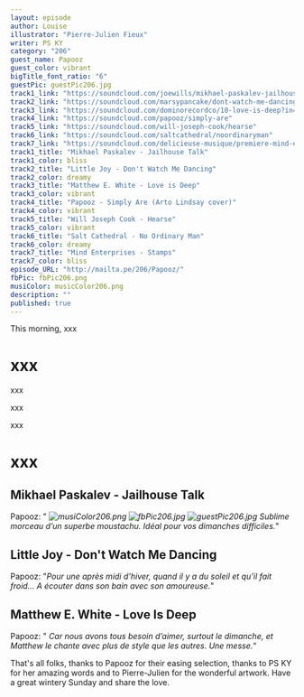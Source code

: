 ```yaml
---
layout: episode
author: Louise
illustrator: "Pierre-Julien Fieux"
writer: PS KY
category: "206"
guest_name: Papooz
guest_color: vibrant
bigTitle_font_ratio: "6"
guestPic: guestPic206.jpg
track1_link: "https://soundcloud.com/joewills/mikhael-paskalev-jailhouse"
track2_link: "https://soundcloud.com/marsypancake/dont-watch-me-dancing-little-joy"
track3_link: "https://soundcloud.com/dominorecordco/10-love-is-deep?in=user172116667/sets/matthew-e-white"
track4_link: "https://soundcloud.com/papooz/simply-are"
track5_link: "https://soundcloud.com/will-joseph-cook/hearse"
track6_link: "https://soundcloud.com/saltcathedral/noordinaryman"
track7_link: "https://soundcloud.com/delicieuse-musique/premiere-mind-entreprise-stamps"
track1_title: "Mikhael Paskalev - Jailhouse Talk"
track1_color: bliss
track2_title: "Little Joy - Don't Watch Me Dancing"
track2_color: dreamy
track3_title: "Matthew E. White - Love is Deep"
track3_color: vibrant
track4_title: "Papooz - Simply Are (Arto Lindsay cover)"
track4_color: vibrant
track5_title: "Will Joseph Cook - Hearse"
track5_color: vibrant
track6_title: "Salt Cathedral - No Ordinary Man"
track6_color: dreamy
track7_title: "Mind Enterprises - Stamps"
track7_color: bliss
episode_URL: "http://mailta.pe/206/Papooz/"
fbPic: fbPic206.png
musiColor: musicColor206.png
description: ""
published: true
---
```




<p id="introduction">This morning, xxx </p>

# xxx

xxx

xxx

xxx 

# xxx
 
## Mikhael Paskalev - Jailhouse Talk
Papooz: " _![musiColor206.png]({{site.baseurl}}/img/musiColor206.png)
![fbPic206.jpg]({{site.baseurl}}/img/fbPic206.jpg)
![guestPic206.jpg]({{site.baseurl}}/img/guestPic206.jpg)
Sublime morceau d’un superbe moustachu. Idéal pour vos dimanches difficiles._"

## Little Joy - Don't Watch Me Dancing
Papooz: "_Pour une après midi d'hiver, quand il y a du soleil et qu’il fait froid... A écouter dans son bain avec son amoureuse._"

## Matthew E. White - Love Is Deep
Papooz: " _Car nous avons tous besoin d’aimer, surtout le dimanche, et Matthew le chante avec plus de style que les autres. Une messe._“
 
<p id="outroduction">
That's all folks, thanks to Papooz for their easing selection, thanks to PS KY for her amazing words and to Pierre-Julien for the wonderful artwork. Have a great wintery Sunday and share the love.</p>
